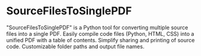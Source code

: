 # SourceFilesToSinglePDF
"SourceFilesToSinglePDF" is a Python tool for converting multiple source files into a single PDF. Easily compile code files (Python, HTML, CSS) into a unified PDF with a table of contents. Simplify sharing and printing of source code. Customizable folder paths and output file names.
